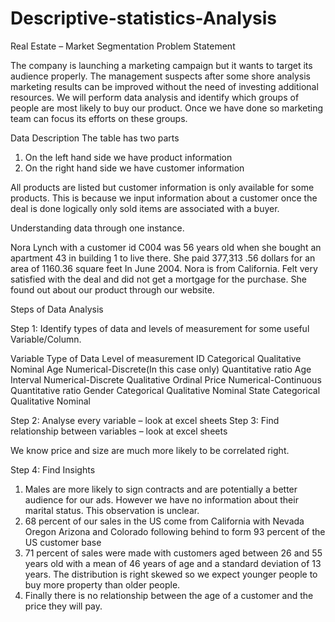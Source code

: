 # Descriptive-statistics-Analysis
Real Estate – Market Segmentation
Problem Statement

The company is launching a marketing campaign but it wants to target its audience properly.
The management suspects after some shore analysis marketing results can be improved without the need of investing additional resources.
We will perform data analysis and identify which groups of people are most likely to buy our product.
Once we have done so marketing team can focus its efforts on these groups.

Data Description
The table has two parts
1. On the left hand side we have product information 
2. On the right hand side we have customer information

All products are listed but customer information is only available for some products. This is because we input information about a customer once the deal is done logically only sold items are associated with a buyer.

Understanding data through one instance.
 
Nora Lynch with a customer id C004 was 56 years old when she bought an apartment 43 in building 1 to live there.
She paid 377,313 .56 dollars for an area of 1160.36 square feet In June 2004. Nora is from California. Felt very satisfied with the deal and did not get a mortgage for the purchase. She found out about our product through our website.

Steps of Data Analysis

Step 1: Identify types of data and levels of measurement for some useful Variable/Column.

Variable 	            Type of Data 	                                     Level of measurement
ID	                  Categorical	                                       Qualitative Nominal
Age                   Numerical-Discrete(In this case only)	             Quantitative ratio
Age Interval	        Numerical-Discrete	                               Qualitative Ordinal
Price	                Numerical-Continuous	                             Quantitative ratio
Gender                Categorical	                                       Qualitative Nominal
State                 Categorical	                                       Qualitative Nominal

Step 2: Analyse every variable – look at excel sheets
Step 3: Find relationship between variables – look at excel sheets


We know price and size are much more likely to be correlated right.

Step 4: Find Insights

1.	Males are more likely to sign contracts and are potentially a better audience for our ads. However we have no information about their marital status. This observation is unclear.
2.	68 percent of our sales in the US come from California with Nevada Oregon Arizona and Colorado following behind to form 93 percent of the US customer base 
3.	71 percent of sales were made with customers aged between 26 and 55 years old with a mean of 46 years of age and a standard deviation of 13 years. The distribution is right skewed so we expect younger people to buy more property than older people.
4.	Finally there is no relationship between the age of a customer and the price they will pay.


